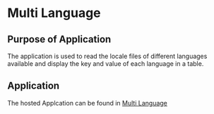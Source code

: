 # Multi Language

## Purpose of Application

The application is used to read the locale files of different languages available and display the key and value of each language in a table.

## Application

The hosted Applcation can be found in [Multi Language](https://sakthi7081.github.io/i18n/)
